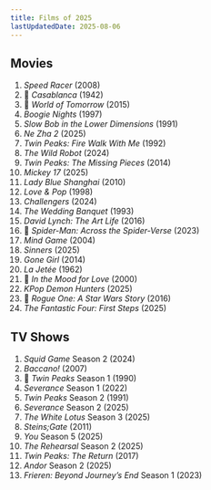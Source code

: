 ```yaml
---
title: Films of 2025
lastUpdatedDate: 2025-08-06
---
```


## Movies

1. *Speed Racer* (2008)
2. 🔁 *Casablanca* (1942)
3. 🔁 *World of Tomorrow* (2015)
4. *Boogie Nights* (1997)
5. *Slow Bob in the Lower Dimensions* (1991)
6. *Ne Zha 2* (2025)
7. *Twin Peaks: Fire Walk With Me* (1992)
8. *The Wild Robot* (2024)
9. *Twin Peaks: The Missing Pieces* (2014)
10. *Mickey 17* (2025)
11. *Lady Blue Shanghai* (2010)
12. *Love & Pop* (1998)
13. *Challengers* (2024)
14. *The Wedding Banquet* (1993)
15. *David Lynch: The Art Life* (2016)
16. 🔁 *Spider-Man: Across the Spider-Verse* (2023)
17. *Mind Game* (2004)
18. *Sinners* (2025)
19. *Gone Girl* (2014)
20. *La Jetée* (1962)
21. 🔁 *In the Mood for Love* (2000)
22. *KPop Demon Hunters* (2025)
23. 🔁 *Rogue One: A Star Wars Story* (2016)
24. *The Fantastic Four: First Steps* (2025)

## TV Shows

1. *Squid Game* Season 2 (2024)
2. *Baccano!* (2007)
3. 🔁 *Twin Peaks* Season 1 (1990)
4. *Severance* Season 1 (2022)
5. *Twin Peaks* Season 2 (1991)
6. *Severance* Season 2 (2025)
7. *The White Lotus* Season 3 (2025)
8. *Steins;Gate* (2011)
9. *You* Season 5 (2025)
10. *The Rehearsal* Season 2 (2025)
11. *Twin Peaks: The Return* (2017)
12. *Andor* Season 2 (2025)
13. *Frieren: Beyond Journey’s End* Season 1 (2023)